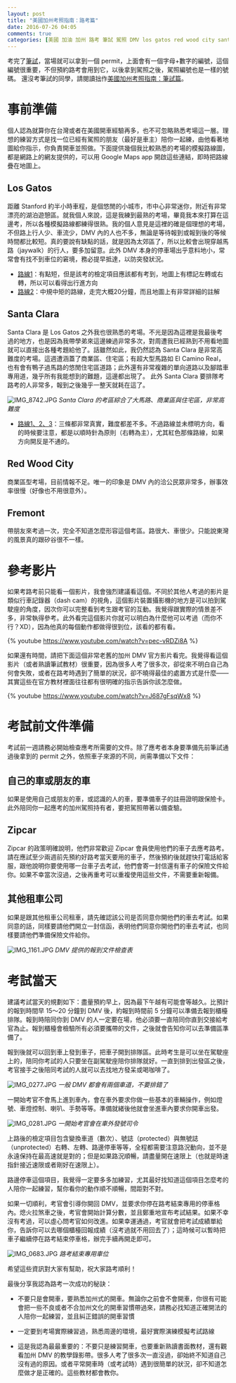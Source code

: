 ```yaml
---
layout: post
title: "美國加州考照指南：路考篇"
date: 2016-07-26 04:05
comments: true
categories: [美國 加油 加州 路考 筆試 駕照 DMV los gatos red wood city santa clara 矽谷 灣區 樹懶 留學]
---
```

考完了[筆試](http://blog.ponan.li/post/2016/07/26/united-states-california-guide-to-driver-license-paper-test-dmv "美國加州考照指南：筆試篇")，當場就可以拿到一個 permit，上面會有一個字母+數字的編號，這個編號很重要，不但預約路考會用到它，以後拿到駕照之後，駕照編號也是一樣的號碼。
還沒考筆試的同學，請閱讀拙作[美國加州考照指南：筆試篇](http://blog.ponan.li/post/2016/07/26/united-states-california-guide-to-driver-license-paper-test-dmv "美國加州考照指南：筆試篇")。



# 事前準備

個人認為就算你在台灣或者在美國開車經驗再多，也不可忽略熟悉考場這一層。理想的練習方式是找一位已經有駕照的朋友（最好是車主）陪你一起練，由他看著地圖給你指示，你負責開車並照做。下面提供幾個我比較熟悉的考場的模擬路線圖，都是網路上的網友提供的，可以用 Google Maps app 開啟這些連結，即時把路線疊在地圖上。

## Los Gatos

距離 Stanford 約半小時車程，是個悠閒的小城市，市中心非常迷你，附近有非常漂亮的湖泊遊憩區。就我個人來說，這是我練到最熟的考場，畢竟我本來打算在這邊考，所以各種模擬路線都練得很熟。我的個人意見是這裡的確是個理想的考場，不但路上行人少、車流少，DMV 內的人也不多，無論是等待報到或報到後的等候時間都比較短。真的要說有缺點的話，就是因為太郊區了，所以比較會出現穿越馬路（jaywalk）的行人，要多加留意。此外 DMV 本身的停車場出乎意料地小，常常會有找不到車位的窘境，務必提早抵達，以防突發狀況。

- [路線1](https://www.google.com/maps/d/u/0/viewer?hl=en_US&mid=1hdNxgaYW3gXqms8g3fJ3EHkm3ms)：有點短，但是該考的檢定項目應該都有考到，地圖上有標記左轉或右轉，所以可以看得出行進方向
- [路線2](https://www.google.com/maps/d/u/0/viewer?mid=1zLZ7D7PSpDKY0WuRnF0Y5y1MSDg&hl=en_US)：中規中矩的路線，走完大概20分鐘，而且地圖上有非常詳細的註解

## Santa Clara

Santa Clara 是 Los Gatos 之外我也很熟悉的考場。不光是因為這裡是我最後考過的地方，也是因為我帶學弟來這邊練過非常多次，對周遭我已經熟到不用看地圖就可以直接出各種考題給他了。話雖然如此，我仍然認為 Santa Clara 是非常高難度的考場。這週遭涵蓋了商業區、住宅區；有超大型馬路如 El Camino Real，也有會有鴨子過馬路的悠閒住宅區道路；此外還有非常複雜的單向道路以及腳踏車專用道，幾乎所有我能想到的難題，這邊都出現了。
此外 Santa Clara 要排隊考路考的人非常多，報到之後幾乎一整天就耗在這了。

![IMG_8742.JPG](/assets/img/SsvRpkHaRtuv2UE6aw9F_IMG_8742.JPG)
*Santa Clara 的考區綜合了大馬路、商業區與住宅區，非常高難度*

- [路線1、2、3](https://www.google.com/maps/d/u/0/viewer?mid=1QX9EP-QXKvOHSXFbwO6-xGFEAaQ&hl=en_US)：三條都非常真實，難度都差不多。不過路線並未標明方向，看的時候要注意，都是以順時針為原則（右轉為主），尤其紅色那條路線，如果方向開反是不通的。

## Red Wood City

商業區型考場，目前情報不足。唯一的印象是 DMV 內的洽公民眾非常多，辦事效率很慢（好像也不用很意外）。

## Fremont

帶朋友來考過一次，完全不知道怎麼形容這個考區。路很大、車很少。只能說東灣的風景真的跟矽谷很不一樣。

# 參考影片

如果考路考前只能看一個影片，我會強烈建議看這個。不同於其他人考過的影片是類似行車記錄器（dash cam）的視角，這個影片裝置攝影機的地方是可以拍到駕駛座的角度，因次你可以完整看到考生跟考官的互動。我覺得跟實際的情景差不多，非常執得參考。此外看完這個影片你就可以明白為什麼他可以考過（而你不行？XD），因為他真的每個動作都做得很到位，該看的都有看。

{% youtube https://www.youtube.com/watch?v=pec-vRDZi8A %}

如果還有時間，請把下面這個非常老舊的加州 DMV 官方影片看完。我覺得看這個影片（或者熟讀筆試教材）很重要，因為很多人考了很多次，卻從來不明白自己為何會失敗，或者在路考時遇到了簡單的狀況，卻不曉得最佳的處置方式是什麼——其實這些在官方教材裡面往往都有很明確的指示告訴你該怎麼做。

{% youtube https://www.youtube.com/watch?v=J687gFsqWx8 %}

# 考試前文件準備

考試前一週請務必開始檢查應考所需要的文件。除了應考者本身要準備先前筆試通過後拿到的 permit 之外，依照車子來源的不同，尚需準備以下文件：

## 自己的車或朋友的車
如果是使用自己或朋友的車，或認識的人的車，要準備車子的註冊證明跟保險卡。此外陪同你一起應考的加州駕照持有者，要把駕照帶著以備查驗。

## Zipcar
Zipcar 的政策明確說明，他們非常歡迎 Zipcar 會員使用他們的車子去應考路考。請在應試至少兩週前先預約好路考當天要用的車子，然後預約後就趕快打電話給客服，跟他說明你要使用哪一台車子去考試，他們會寄一封信還有車子的保險文件給你。如果不幸當次沒過，之後再重考可以重複使用這些文件，不需要重新報備。

## 其他租車公司
如果是跟其他租車公司租車，請先確認該公司是否同意你開他們的車去考試。如果同意的話，同樣要請他們開立一封信函，表明他們同意你開他們的車去考試，也同樣要請他們準備保險文件給你。


![IMG_1161.JPG](/assets/img/CeJxfD3YTXehjGMvRvKQ_IMG_1161.JPG)
*DMV 提供的報到文件檢查表*

# 考試當天

建議考試當天的規劃如下：盡量預約早上，因為最下午越有可能會等越久。比預計的報到時間早 15～20 分鐘到 DMV 後，約報到時間前 5 分鐘可以準備去報到櫃檯排隊。報到時陪同你到 DMV 的人一定要在場，他必須要一直陪同你直到交接給考官為止。報到櫃檯會檢驗所有必須要攜帶的文件，之後就會告知你可以去準備區準備了。

報到後就可以回到車上發到車子，把車子開到排隊區。此時考生是可以坐在駕駛座上的，陪同你考試的人只要坐在副駕駛座陪你排隊就好。一直到排到出發區之後，考官接手之後陪同考試的人就可以去找地方發呆或喝咖啡了。

![IMG_0277.JPG](/assets/img/M72nG9uJSiuuPmrKx1w1_IMG_0277.JPG)
*一般 DMV 都會有兩個車道，不要排錯了*

一開始考官不會馬上進到車內，會在車外要求你做一些基本的車輛操作，例如燈號、車燈控制、喇叭、手勢等等。準備就緒後他就會坐進車內要求你開車出發。

![IMG_0281.JPG](/assets/img/XaaMgNquSHycthNgoFVB_IMG_0281.JPG)
*一開始考官會在車外發號司令*

上路後的檢定項目包含變換車道（數次）、號誌（protected）與無號誌（unprotected）右轉、左轉、路邊停車等等，全程都需要注意路況動向，並不是永遠保持在最高速就是對的；但是如果路況順暢，請盡量開在速限上（也就是時速指針接近速限或者剛好在速限上）。

路邊停車這個項目，我覺得一定要多多加練習，尤其最好找知道這個項目怎麼考的人陪你一起練習，幫你看你的動作順不順暢，間距對不對。

如果一切順利，考官會引導你開回 DMV，並要求你停在路考結束專用的停車格內。熄火拉煞車之後，考官會開始計算分數，並且鄭重地宣布考試結果。如果不幸沒有考過，可以虛心問考官如何改進。如果幸運通過，考官就會把考試成績單給你，告訴你可以去哪個櫃檯回報成績（沒考過就不用回去了）；這時候可以暫時把車子繼續停在路考結束停車格，辦完手續再開走即可。

![IMG_0683.JPG](/assets/img/od87yluuShe018lDVPP2_IMG_0683.JPG)
*路考結束專用車位*

希望這些資訊對大家有幫助，祝大家路考順利！

最後分享我認為路考一次成功的秘訣：

- 不要只是會開車，要熟悉加州式的開車。無論你之前會不會開車，你很有可能會把一些不良或者不合加州文化的開車習慣帶過來，請務必找知道正確開法的人陪你一起練習，並且糾正錯誤的開車習慣

- 一定要到考場實際練習過，熟悉周邊的環境，最好實際演練模擬考試路線

- 這是我認為最最重要的：不要只是練習開車，也要重新熟讀書面教材，還有觀看加州 DMV 的教學錄影帶。很多人考了很多次一直沒過，卻始終不知道自己沒有過的原因。或者平常開車時（或考試時）遇到很簡單的狀況，卻不知道怎麼做才是正確的。這些教材都會教你。
